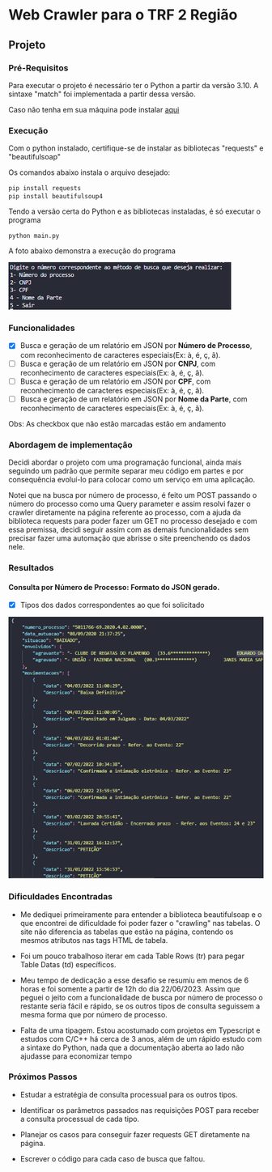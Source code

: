 # Web Crawler para o TRF 2 Região

## Projeto

### Pré-Requisitos

Para executar o projeto é necessário ter o Python a partir da versão 3.10. A sintaxe "match" foi implementada a partir dessa versão.

Caso não tenha em sua máquina pode instalar [aqui](https://www.python.org/downloads/)


### Execução
Com o python instalado, certifique-se de instalar as bibliotecas "requests" e "beautifulsoap"

Os comandos abaixo instala o arquivo desejado: 

```
pip install requests
pip install beautifulsoup4
```

Tendo a versão certa do Python e as bibliotecas instaladas, é só executar o programa

```
python main.py
```
A foto abaixo demonstra a execução do programa

![Alt text](./images/image.png)

### Funcionalidades

- [X] Busca e geração de um relatório em JSON por **Número de Processo**, com reconhecimento de caracteres especiais(Ex: à, é, ç, ã).
- [ ] Busca e geração de um relatório em JSON por **CNPJ**, com reconhecimento de caracteres especiais(Ex: à, é, ç, ã).
- [ ] Busca e geração de um relatório em JSON por **CPF**, com reconhecimento de caracteres especiais(Ex: à, é, ç, ã).
- [ ] Busca e geração de um relatório em JSON por **Nome da Parte**, com reconhecimento de caracteres especiais(Ex: à, é, ç, ã).

Obs: As checkbox que não estão marcadas estão em andamento

### Abordagem de implementação

Decidi abordar o projeto com uma programação funcional, ainda mais seguindo um padrão que permite separar meu código em partes e por consequência evoluí-lo para colocar como um serviço em uma aplicação.

Notei que na busca por número de processo, é feito um POST passando o número do processo como uma Query parameter e assim resolvi fazer o crawler diretamente na página referente ao processo, com a ajuda da biblioteca requests para poder fazer um GET no processo desejado e com essa premissa, decidi seguir assim com as demais funcionalidades sem precisar fazer uma automação que abrisse o site preenchendo os dados nele.

### Resultados

#### Consulta por Número de Processo: Formato do JSON gerado.

- [X] Tipos dos dados correspondentes ao que foi solicitado

![Alt text](./images/resultado_json.png)


### Dificuldades Encontradas

- Me dediquei primeiramente para entender a biblioteca beautifulsoap e o que encontrei de dificuldade foi poder fazer o "crawling" nas tabelas. O site não diferencia as tabelas que estão na página, contendo os mesmos atributos nas tags HTML de tabela.

- Foi um pouco trabalhoso iterar em cada Table Rows (tr) para pegar Table Datas (td) específicos.

- Meu tempo de dedicação a esse desafio se resumiu em menos de 6 horas e foi somente a partir de 12h do dia 22/06/2023. Assim que peguei o jeito com a funcionalidade de busca por número de processo o restante seria fácil e rápido, se os outros tipos de consulta seguissem a mesma forma que por número de processo.

- Falta de uma tipagem. Estou acostumado com projetos em Typescript e estudos com C/C++ há cerca de 3 anos, além de um rápido estudo com a sintaxe do Python, nada que  a documentação aberta ao lado não ajudasse para economizar tempo

### Próximos Passos

- Estudar a estratégia de consulta processual para os outros tipos.

- Identificar os parâmetros passados nas requisições POST para receber a consulta processual de cada tipo.

- Planejar os casos para conseguir fazer requests GET diretamente na página.

- Escrever o código para cada caso de busca que faltou.
